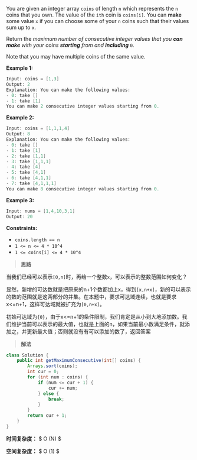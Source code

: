 You are given an integer array `coins` of length `n` which represents the `n` coins that you own. The value of the `ith` coin is `coins[i]`. You can **make** some value `x` if you can choose some of your `n` coins such that their values sum up to `x`.

Return the *maximum number of consecutive integer values that you **can** **make** with your coins **starting** from and **including*** `0`.

Note that you may have multiple coins of the same value.

 

**Example 1:**

```java
Input: coins = [1,3]
Output: 2
Explanation: You can make the following values:
- 0: take []
- 1: take [1]
You can make 2 consecutive integer values starting from 0.
```

**Example 2:**

```java
Input: coins = [1,1,1,4]
Output: 8
Explanation: You can make the following values:
- 0: take []
- 1: take [1]
- 2: take [1,1]
- 3: take [1,1,1]
- 4: take [4]
- 5: take [4,1]
- 6: take [4,1,1]
- 7: take [4,1,1,1]
You can make 8 consecutive integer values starting from 0.
```

**Example 3:**

```java
Input: nums = [1,4,10,3,1]
Output: 20
```

 

**Constraints:**

- `coins.length == n`
- `1 <= n <= 4 * 10^4`
- `1 <= coins[i] <= 4 * 10^4`



> **思路**

当我们已经可以表示`[0,n]`时，再给一个整数`x`，可以表示的整数范围如何变化？

显然，新增的可达数就是把原来的n+1个数都加上x，得到`[x,n+x]`，新的可以表示的数的范围就是这两部分的并集。在本题中，要求可达域连续，也就是要求x<=n+1，这样可达域就被扩充为`[0,n+x]`。

初始可达域为`{0}`，由于x<=n+1的条件限制，我们肯定是从小到大地添加数。我们维护当前可以表示的最大值，也就是上面的n，如果当前最小数满足条件，就添加之，并更新最大值；否则就没有有可以添加的数了，返回答案



> **解法**

```java
class Solution {
    public int getMaximumConsecutive(int[] coins) {
        Arrays.sort(coins);
        int cur = 0;
        for (int num : coins) {
            if (num <= cur + 1) {
                cur += num;
            } else {
                break;
            }
        }
        return cur + 1;
    }
}
```

**时间复杂度：** $ O (N) $

**空间复杂度：** $ O (1) $
